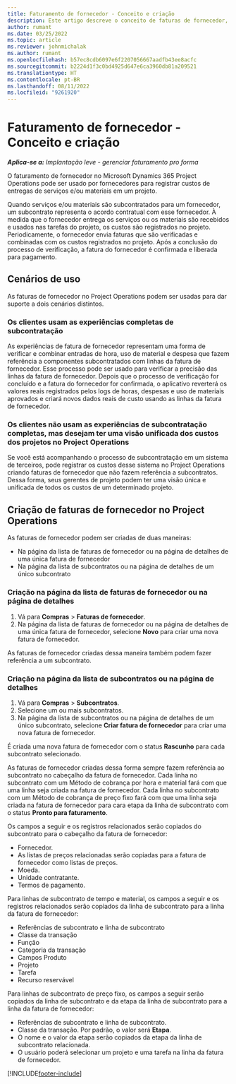 ```yaml
---
title: Faturamento de fornecedor - Conceito e criação
description: Este artigo descreve o conceito de faturas de fornecedor, cenários de uso e como criar faturas de fornecedor no Microsoft Dynamics 365 Project Operations.
author: rumant
ms.date: 03/25/2022
ms.topic: article
ms.reviewer: johnmichalak
ms.author: rumant
ms.openlocfilehash: b57ec8cdb6097e6f2207056667aadfb43ee8acfc
ms.sourcegitcommit: b2224d1f3c0bd4925d647e6ca3960db81a209521
ms.translationtype: HT
ms.contentlocale: pt-BR
ms.lasthandoff: 08/11/2022
ms.locfileid: "9261920"
---
```

# <a name="vendor-invoicing---concept-and-creation"></a>Faturamento de fornecedor - Conceito e criação

_**Aplica-se a:** Implantação leve - gerenciar faturamento pro forma_

O faturamento de fornecedor no Microsoft Dynamics 365 Project Operations pode ser usado por fornecedores para registrar custos de entregas de serviços e/ou materiais em um projeto.

Quando serviços e/ou materiais são subcontratados para um fornecedor, um subcontrato representa o acordo contratual com esse fornecedor. À medida que o fornecedor entrega os serviços ou os materiais são recebidos e usados nas tarefas do projeto, os custos são registrados no projeto. Periodicamente, o fornecedor envia faturas que são verificadas e combinadas com os custos registrados no projeto. Após a conclusão do processo de verificação, a fatura do fornecedor é confirmada e liberada para pagamento.

## <a name="scenarios-for-use"></a>Cenários de uso

As faturas de fornecedor no Project Operations podem ser usadas para dar suporte a dois cenários distintos.

### <a name="customers-use-the-full-subcontracting-experiences"></a>Os clientes usam as experiências completas de subcontratação

As experiências de fatura de fornecedor representam uma forma de verificar e combinar entradas de hora, uso de material e despesa que fazem referência a componentes subcontratados com linhas da fatura de fornecedor. Esse processo pode ser usado para verificar a precisão das linhas da fatura de fornecedor. Depois que o processo de verificação for concluído e a fatura do fornecedor for confirmada, o aplicativo reverterá os valores reais registrados pelos logs de horas, despesas e uso de materiais aprovados e criará novos dados reais de custo usando as linhas da fatura de fornecedor.

### <a name="customers-dont-use-the-full-subcontracting-experiences-but-want-to-have-a-unified-view-of-costs-on-projects-in-project-operations"></a>Os clientes não usam as experiências de subcontratação completas, mas desejam ter uma visão unificada dos custos dos projetos no Project Operations

Se você está acompanhando o processo de subcontratação em um sistema de terceiros, pode registrar os custos desse sistema no Project Operations criando faturas de fornecedor que não fazem referência a subcontratos. Dessa forma, seus gerentes de projeto podem ter uma visão única e unificada de todos os custos de um determinado projeto.

## <a name="creation-of-vendor-invoices-in-project-operations"></a>Criação de faturas de fornecedor no Project Operations

As faturas de fornecedor podem ser criadas de duas maneiras:

- Na página da lista de faturas de fornecedor ou na página de detalhes de uma única fatura de fornecedor
- Na página da lista de subcontratos ou na página de detalhes de um único subcontrato

### <a name="creation-from-the-vendor-invoice-list-page-or-details-page"></a>Criação na página da lista de faturas de fornecedor ou na página de detalhes

1. Vá para **Compras** \> **Faturas de fornecedor**.
2. Na página da lista de faturas de fornecedor ou na página de detalhes de uma única fatura de fornecedor, selecione **Novo** para criar uma nova fatura de fornecedor.

As faturas de fornecedor criadas dessa maneira também podem fazer referência a um subcontrato.

### <a name="creation-from-the-subcontract-list-page-or-details-page"></a>Criação na página da lista de subcontratos ou na página de detalhes

1. Vá para **Compras** \> **Subcontratos**.
2. Selecione um ou mais subcontratos.
3. Na página da lista de subcontratos ou na página de detalhes de um único subcontrato, selecione **Criar fatura de fornecedor** para criar uma nova fatura de fornecedor.

É criada uma nova fatura de fornecedor com o status **Rascunho** para cada subcontrato selecionado.

As faturas de fornecedor criadas dessa forma sempre fazem referência ao subcontrato no cabeçalho da fatura de fornecedor. Cada linha no subcontrato com um Método de cobrança por hora e material fará com que uma linha seja criada na fatura de fornecedor. Cada linha no subcontrato com um Método de cobrança de preço fixo fará com que uma linha seja criada na fatura de fornecedor para cara etapa da linha de subcontrato com o status **Pronto para faturamento**.

Os campos a seguir e os registros relacionados serão copiados do subcontrato para o cabeçalho da fatura de fornecedor:

- Fornecedor.
- As listas de preços relacionadas serão copiadas para a fatura de fornecedor como listas de preços.
- Moeda.
- Unidade contratante.
- Termos de pagamento.

Para linhas de subcontrato de tempo e material, os campos a seguir e os registros relacionados serão copiados da linha de subcontrato para a linha da fatura de fornecedor:

- Referências de subcontrato e linha de subcontrato
- Classe da transação
- Função
- Categoria da transação
- Campos Produto
- Projeto
- Tarefa
- Recurso reservável

Para linhas de subcontrato de preço fixo, os campos a seguir serão copiados da linha de subcontrato e da etapa da linha de subcontrato para a linha da fatura de fornecedor:

- Referências de subcontrato e linha de subcontrato.
- Classe da transação. Por padrão, o valor será **Etapa**.
- O nome e o valor da etapa serão copiados da etapa da linha de subcontrato relacionada.
- O usuário poderá selecionar um projeto e uma tarefa na linha da fatura de fornecedor.

[!INCLUDE[footer-include](../../includes/footer-banner.md)]
